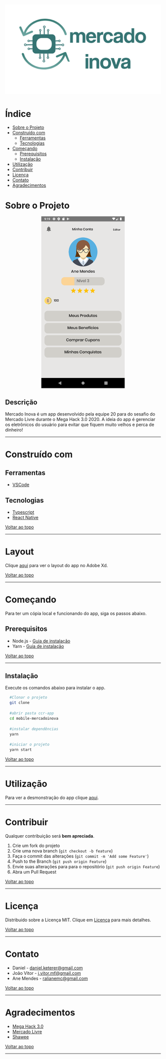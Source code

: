 <!-- PROJECT LOGO -->
<h1 align="center">
  <a href="https://github.com/MegaHack-3-0/mobile-mercadoinova">
    <img src=".github/logo.png" alt="Logo">
  </a>
</h1>

<!-- TABLE OF CONTENTS -->
# Índice
* [Sobre o Projeto](#-sobre-o-projeto)
* [Construído com](#-construído-com)
  * [Ferramentas](#ferramentas)
  * [Tecnologias](#tecnologias)
* [Começando](#-começando)
  * [Prerequisitos](#-prerequisitos)
  * [Instalação](#-instalação)
* [Utilização](#utilização)
* [Contribuir](#Contribuir)
* [Licença](#Licença)
* [Contato](#-contato)
* [Agradecimentos](#-agradecimentos)
<!-- * [Roadmap](#arrows_clockwise-roadmap) -->

<!-- ABOUT THE PROJECT -->
# Sobre o Projeto

<!-- Project image -->
<p align="center">
  <img src=".github/app.png" alt="Mercado Inova" width="270" height="555" >
</p>


## Descrição
Mercado Inova é um app desenvolvido pela equipe 20 para do sesafio do Mercado Livre durante o Mega Hack 3.0 2020.
A ideia do app é gerenciar os eletrônicos do usuário para evitar que fiquem muito velhos e perca de dinheiro!

***

# Construído com
  ## Ferramentas
  * [VSCode](https://code.visualstudio.com/)

  ## Tecnologias
  * [Typescript](https://www.typescriptlang.org/)
  * [React Native](https://reactnative.dev/)

  [Voltar ao topo](#-índice)
  ***

# Layout
Clique [aqui](https://xd.adobe.com/view/45984c59-8ede-4d12-8b78-95760a4aacca-10cb/grid) para ver o layout do app no Adobe Xd.

  [Voltar ao topo](#-índice)
  ***

<!-- GETTING STARTED -->
# Começando

Para ter um cópia local e funcionando do app, siga os passos abaixo.

## Prerequisitos

* Node.js - [Guia de instalação](https://nodejs.org/en/download/package-manager/)
* Yarn - [Guia de instalação](https://classic.yarnpkg.com/en/docs/install/#windows-stable)

[Voltar ao topo](#-índice)
***

## Instalação
Execute os comandos abaixo para instalar o app.
  ```sh
    #Clonar o projeto
    git clone

    #abrir pasta ccr-app
    cd mobile-mercadoinova

    #instalar dependências
    yarn

    #iniciar o projeto
    yarn start
   ```

[Voltar ao topo](#-índice)
***

<!-- USAGE EXAMPLES -->
# Utilização

Para ver a desmonstração do app clique [aqui](https://xd.adobe.com/view/45984c59-8ede-4d12-8b78-95760a4aacca-10cb/).

***


<!-- CONTRIBUTING -->
# Contribuir

Qualquer contribuição será **bem apreciada**.

1. Crie um fork do projeto
2. Crie uma nova branch (`git checkout -b feature`)
3. Faça o commit das alterações (`git commit -m 'Add some Feature'`)
4. Push to the Branch (`git push origin Feature`)
4. Envie suas alterações para para o repositório (`git push origin Feature`)
5. Abra um Pull Request

[Voltar ao topo](#-índice)

***

<!-- LICENSE -->
# Licença

Distribuido sobre a Licença MIT. Clique em [Licença](LICENSE.md) para mais detalhes.

[Voltar ao topo](#-índice)

***

<!-- CONTACT -->
# Contato

* Daniel - <daniel.keterer@gmail.com>
* João Vitor - <j.vitor.mf@gmail.com>
* Ane Mendes - <ralianemc@gmail.com>

[Voltar ao topo](#-índice)
***

<!-- ACKNOWLEDGEMENTS -->
# Agradecimentos

* [Mega Hack 3.0](https://www.megahack.com.br/)
* [Mercado Livre](https://www.mercadolivre.com.br/)
* [Shawee](https://shawee.io/)

[Voltar ao topo](#-índice)
***

